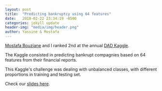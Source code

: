 ```yaml
---
layout: post
title:  "Predicting bankruptcy using 64 features"
date:   2018-02-22 23:34:19 -0500
categories: jekyll update
header-img: "media/img/header.png"
author: Yassine & Mostafa
---
```

[Mostafa Bouziane](https://github.com/MostafaBouziane) and I ranked 2nd at the annual [DAD Kaggle](https://www.kaggle.com/c/dad-bankruptcy-prediction-challenge-2018).

The Kaggle consisted in predicting bankrupt compagnies based on 64 features from their financial reports.

This Kaggle's challenge was dealing with unbalanced classes, with different proportions in training and testing set.


Check our [slides here](/media/bankruptcy_challenge/Bankruptcy_kaggle_slides.slides.html).


